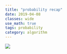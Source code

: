 ```yaml
---
title: "probability recap"
date: 2019-04-08
classes: wide
use_math: true
tags: probability 
category: algorithm
---
```


![](http://slideplayer.com/slide/8540825/26/images/3/Probability+Recap+Conditional+probability+Product+rule+Chain+rule.jpg)